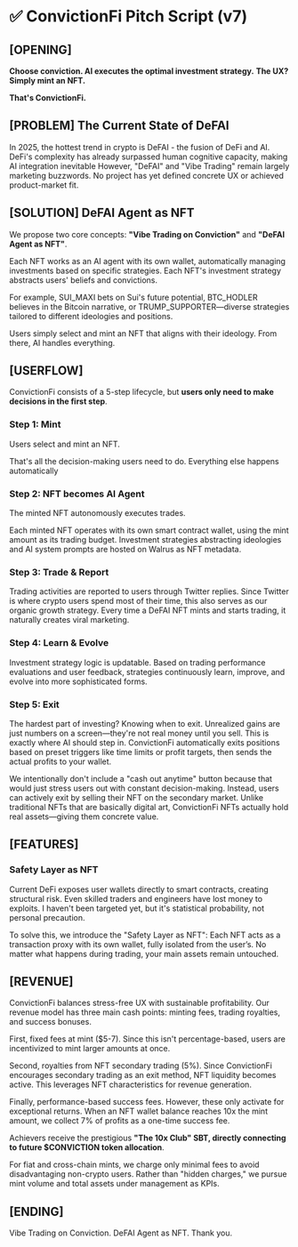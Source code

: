 # ✅ ConvictionFi Pitch Script (v7)

## [OPENING]

**Choose conviction. AI executes the optimal investment strategy.**
**The UX? Simply mint an NFT.**

**That's ConvictionFi.**

## [PROBLEM] The Current State of DeFAI

In 2025, the hottest trend in crypto is DeFAI - the fusion of DeFi and AI.
DeFi's complexity has already surpassed human cognitive capacity, making AI integration inevitable
However, "DeFAI" and "Vibe Trading" remain largely marketing buzzwords.
No project has yet defined concrete UX or achieved product-market fit.

## [SOLUTION] DeFAI Agent as NFT

We propose two core concepts:
**"Vibe Trading on Conviction"** and **"DeFAI Agent as NFT"**.

Each NFT works as an AI agent with its own wallet, automatically managing investments based on specific strategies.
Each NFT's investment strategy abstracts users' beliefs and convictions.

For example, SUI_MAXI bets on Sui's future potential, BTC_HODLER believes in the Bitcoin narrative, or TRUMP_SUPPORTER—diverse strategies tailored to different ideologies and positions.

Users simply select and mint an NFT that aligns with their ideology.
From there, AI handles everything.

## [USERFLOW]

ConvictionFi consists of a 5-step lifecycle, but **users only need to make decisions in the first step**.

### Step 1: Mint

Users select and mint an NFT.

That's all the decision-making users need to do.
Everything else happens automatically

### Step 2: NFT becomes AI Agent

The minted NFT autonomously executes trades.

Each minted NFT operates with its own smart contract wallet, using the mint amount as its trading budget.
Investment strategies abstracting ideologies and AI system prompts are hosted on Walrus as NFT metadata.

### Step 3: Trade & Report

Trading activities are reported to users through Twitter replies.
Since Twitter is where crypto users spend most of their time, this also serves as our organic growth strategy.
Every time a DeFAI NFT mints and starts trading, it naturally creates viral marketing.

### Step 4: Learn & Evolve

Investment strategy logic is updatable.
Based on trading performance evaluations and user feedback, strategies continuously learn, improve, and evolve into more sophisticated forms.

### Step 5: Exit

The hardest part of investing? Knowing when to exit.
Unrealized gains are just numbers on a screen—they're not real money until you sell.
This is exactly where AI should step in.
ConvictionFi automatically exits positions based on preset triggers like time limits or profit targets, then sends the actual profits to your wallet.

We intentionally don't include a "cash out anytime" button because that would just stress users out with constant decision-making.
Instead, users can actively exit by selling their NFT on the secondary market.
Unlike traditional NFTs that are basically digital art, ConvictionFi NFTs actually hold real assets—giving them concrete value.

## [FEATURES]

### Safety Layer as NFT

Current DeFi exposes user wallets directly to smart contracts, creating structural risk.
Even skilled traders and engineers have lost money to exploits.
I haven't been targeted yet, but it's statistical probability, not personal precaution.

To solve this, we introduce the "Safety Layer as NFT":
Each NFT acts as a transaction proxy with its own wallet, fully isolated from the user’s.
No matter what happens during trading, your main assets remain untouched.

## [REVENUE]

ConvictionFi balances stress-free UX with sustainable profitability.
Our revenue model has three main cash points: minting fees, trading royalties, and success bonuses.

First, fixed fees at mint ($5-7).
Since this isn't percentage-based, users are incentivized to mint larger amounts at once.

Second, royalties from NFT secondary trading (5%).
Since ConvictionFi encourages secondary trading as an exit method, NFT liquidity becomes active.
This leverages NFT characteristics for revenue generation.

Finally, performance-based success fees.
However, these only activate for exceptional returns.
When an NFT wallet balance reaches 10x the mint amount, we collect 7% of profits as a one-time success fee.

Achievers receive the prestigious **"The 10x Club" SBT, directly connecting to future $CONVICTION token allocation**.

For fiat and cross-chain mints, we charge only minimal fees to avoid disadvantaging non-crypto users.
Rather than "hidden charges," we pursue mint volume and total assets under management as KPIs.

## [ENDING]

Vibe Trading on Conviction.
DeFAI Agent as NFT.
Thank you.
